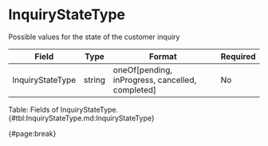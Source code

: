 <!--
    ATTENTION: This file was generated via gradle!
               Do NOT manually edit this file! Any such changes will be overwritten!
-->

# InquiryStateType

Possible values for the state of the customer inquiry

| Field | Type | Format | Required |
| ------- | ------- | ------- | --- |
| InquiryStateType | string | oneOf[pending, inProgress, cancelled, completed] | No |

Table: Fields of InquiryStateType. {#tbl:InquiryStateType.md:InquiryStateType}

{#page:break}
